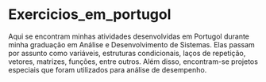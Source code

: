 # Exercicios_em_portugol
Aqui se encontram minhas atividades desenvolvidas em Portugol durante minha graduação em Análise e Desenvolvimento de Sistemas. Elas passam por assunto como variáveis, estruturas condicionais, laços de repetição, vetores, matrizes, funções, entre outros. Além disso, encontram-se projetos especiais que foram utilizados para análise de desempenho.
